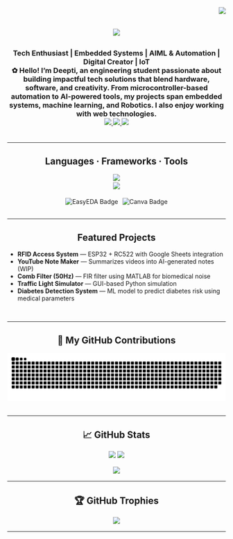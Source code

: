 <img align="right" src="https://visitor-badge.laobi.icu/badge?page_id=deeptiwakchaure.deeptiwakchaure" />







<h1 align="center">
  <img src="https://readme-typing-svg.herokuapp.com/?font=Righteous&size=35&center=true&vCenter=true&width=500&height=70&duration=4000&lines=Hi+There!+;+I'm+Deepti+Wakchaure!☆;" />
</h1>

<h3 align="center">Tech Enthusiast | Embedded Systems | AIML & Automation | Digital Creator | IoT
<br/>

<div align="center">
  </div>
✿ 
Hello! I’m Deepti, an engineering student passionate about building impactful tech solutions that blend hardware, software, and creativity. From microcontroller-based automation to AI-powered tools, my projects span embedded systems, machine learning, and Robotics. I also enjoy working with web technologies.

</div>

<br/>

<div align="center">
  <a href="mailto: deeptiwakchaure@gmail.com">
    <img src="https://img.shields.io/badge/Gmail-333333?style=for-the-badge&logo=gmail&logoColor=red" />
  </a>
  <a href="https://www.linkedin.com/in/deepti-wakchaure-657498230" target="_blank">
    <img src="https://img.shields.io/badge/LinkedIn-0077B5?style=for-the-badge&logo=linkedin&logoColor=white" />
  </a>
  <a href="https://deeptiwakchaure.me" target="_blank">
    <img src="https://img.shields.io/badge/Portfolio-FF5722?style=for-the-badge&logo=google-chrome&logoColor=white" />
  </a>
</div>

<br/>
<hr/>

<h2 align="center"> Languages · Frameworks · Tools </h2>

<div align="center">
  <img src="https://skillicons.dev/icons?i=html,css,js,python,c,cpp,matlab,vscode,git,github,arduino,latex" /><br>
  <img src="https://skillicons.dev/icons?i=react,nodejs,mysql,firebase,flask,tailwind,figma" />
  <br><br>
  
  <!-- Custom Badges Centered with Rounded Corners -->
  <div style="display: flex; justify-content: center; gap: 10px; flex-wrap: wrap;">
    <img src="https://img.shields.io/badge/EasyEDA-00CC00?style=for-the-badge&logo=easyeda&logoColor=white&borderRadius=8px" alt="EasyEDA Badge"/>
    <img src="https://img.shields.io/badge/Canva-00C4CC?style=for-the-badge&logo=canva&logoColor=white&borderRadius=8px" alt="Canva Badge"/>
  </div>
</div>





<br/>
<hr/>

<h2 align="center">Featured Projects</h2>

<ul>
  <li><b> RFID Access System</b> — ESP32 + RC522 with Google Sheets integration</li>
  <li><b> YouTube Note Maker</b> — Summarizes videos into AI-generated notes (WIP)</li>
  <li><b> Comb Filter (50Hz)</b> — FIR filter using MATLAB for biomedical noise</li>
  <li><b> Traffic Light Simulator</b> — GUI-based Python simulation</li>
  <li><b> Diabetes Detection System</b> — ML model to predict diabetes risk using medical parameters</li>
</ul>

<br/>
<hr/>

<div align="center">
  <h2>🐍 My GitHub Contributions</h2>
  <img alt="snake eating my contributions" src="https://raw.githubusercontent.com/Platane/snk/output/github-contribution-grid-snake.svg" />
</div>

<br/>
<hr/>

<h2 align="center">📈 GitHub Stats</h2>

<div align="center">
  <!-- Stats cards side-by-side -->
  <img height="180em" src="https://github-readme-stats.vercel.app/api?username=Deeptiwakchaure&show_icons=true&theme=react&rank_icon=github&border_radius=10" />
  <img height="180em" src="https://github-readme-streak-stats.herokuapp.com?user=Deeptiwakchaure&theme=react&border_radius=10" />
  <br/><br/>
  <!-- Top languages compact card -->
  <img width="500" src="https://github-readme-stats.vercel.app/api/top-langs/?username=Deeptiwakchaure&layout=compact&theme=react&border_radius=10" />
</div>

<hr/>
<h2 align="center">🏆 GitHub Trophies</h2>

<div align="center">
  <img src="https://github-profile-trophy.vercel.app/?username=Deeptiwakchaure&theme=radical&margin-w=15&no-bg=true&no-frame=true" />
</div>

<hr/>

